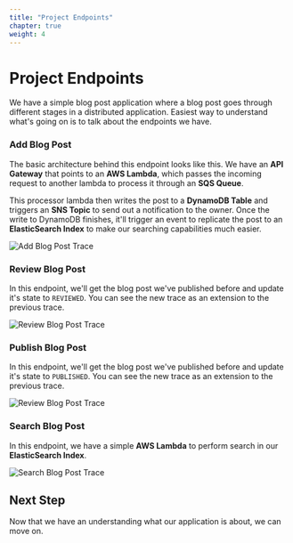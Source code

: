 ```yaml
---
title: "Project Endpoints"
chapter: true
weight: 4
---
```


# Project Endpoints

We have a simple blog post application where a blog post goes through different stages in a distributed application. Easiest way to understand what's going on is to talk about the endpoints we have.

### Add Blog Post

The basic architecture behind this endpoint looks like this. We have an **API Gateway** that points to an **AWS Lambda**, which passes the incoming request to another lambda to process it through an **SQS Queue**.

This processor lambda then writes the post to a **DynamoDB Table** and triggers an **SNS Topic** to send out a notification to the owner. Once the write to DynamoDB finishes, it'll trigger an event to replicate the post to an **ElasticSearch Index** to make our searching capabilities much easier.

![Add Blog Post Trace](/images/_project_structure/add-blog-post-trace.png)

### Review Blog Post

In this endpoint, we'll get the blog post we've published before and update it's state to `REVIEWED`. You can see the new trace as an extension to the previous trace.

![Review Blog Post Trace](/images/_project_structure/review-blog-post-trace.png)

### Publish Blog Post

In this endpoint, we'll get the blog post we've published before and update it's state to `PUBLISHED`. You can see the new trace as an extension to the previous trace.

![Review Blog Post Trace](/images/_project_structure/publish-blog-post-trace.png)

### Search Blog Post

In this endpoint, we have a simple **AWS Lambda** to perform search in our **ElasticSearch Index**.

![Search Blog Post Trace](/images/_project_structure/search-blog-post-trace.png)

## Next Step

Now that we have an understanding what our application is about, we can move on.
